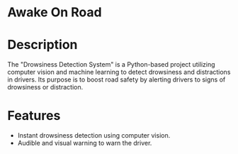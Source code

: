 # Awake On Road
# Description
The "Drowsiness Detection System" is a Python-based project utilizing computer vision and machine learning to detect drowsiness and distractions in drivers. Its purpose is to boost road safety by alerting drivers to signs of drowsiness or distraction.
# Features
* Instant drowsiness detection using computer vision.
* Audible and visual warning to warn the driver.
